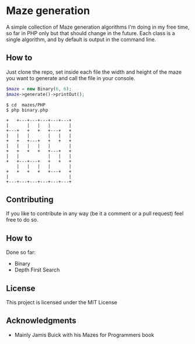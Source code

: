 # Maze generation

A simple collection of Maze generation algorithms I'm doing in my free time, so far in PHP only but that should change in the future. Each class is a single algorithm, and by default is output in the command line.

## How to

Just clone the repo, set inside each file the width and height of the maze you want to generate and call the file in your console.

```php
$maze = new Binary(6, 6);
$maze->generate()->printOut();
```

```
$ cd  mazes/PHP
$ php binary.php

+   +---+---+---+---+---+
|       |   |   |       |
+---+   +   +   +---+   +
|   |   |       |   |   |
+   +   +---+   +   +   +
|   |   |   |   |       |
+   +   +   +   +---+   +
|   |           |   |   |
+   +---+---+   +   +   +
    |   |   |   |       |
+   +   +   +   +---+   +
|                       |
+---+---+---+---+---+---+
```

## Contributing

If you like to contribute in any way (be it a comment or a pull request) feel free to do so.

## How to

Done so far:

* Binary
* Depth First Search

## License

This project is licensed under the MIT License

## Acknowledgments

* Mainly Jamis Buick with his Mazes for Programmers book